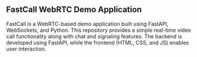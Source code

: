 ## FastCall WebRTC Demo Application
FastCall is a WebRTC-based demo application built using FastAPI, WebSockets, and Python. This repository provides a simple real-time video call functionality along with chat and signaling features. The backend is developed using FastAPI, while the frontend (HTML, CSS, and JS) enables user interaction.
